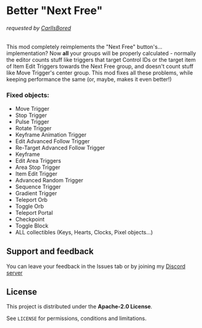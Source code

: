 # Better "Next Free"
###### requested by [CarlIsBored](user:10748478)

This mod completely reimplements the "Next Free" button's... implementation? Now **all** your groups will be properly calculated - normally the editor counts stuff like triggers that target <cc>Control IDs</c> or the target item of <cl>Item Edit Triggers</c> towards the Next Free group, and doesn't count stuff like <cp>Move Trigger</c>'s center group. This mod fixes all these problems, while keeping <cg>performance</c> the same (or, maybe, makes it even better!)

### **<cf>Fixed objects:</c>**
- Move Trigger
- Stop Trigger
- Pulse Trigger
- Rotate Trigger
- Keyframe Animation Trigger
- Edit Advanced Follow Trigger
- Re-Target Advanced Follow Trigger
- Keyframe
- Edit Area Triggers
- Area Stop Trigger
- Item Edit Trigger
- Advanced Random Trigger
- Sequence Trigger
- Gradient Trigger
- Teleport Orb
- Toggle Orb
- Teleport Portal
- Checkpoint
- Toggle Block
- ALL collectibles (Keys, Hearts, Clocks, Pixel objects...)

## Support and feedback
You can leave your feedback in the Issues tab or by joining my [Discord server](https://discord.com/invite/4vqtjfdhTk)

## License
This project is distributed under the **Apache-2.0 License**.

See `LICENSE` for permissions, conditions and limitations.